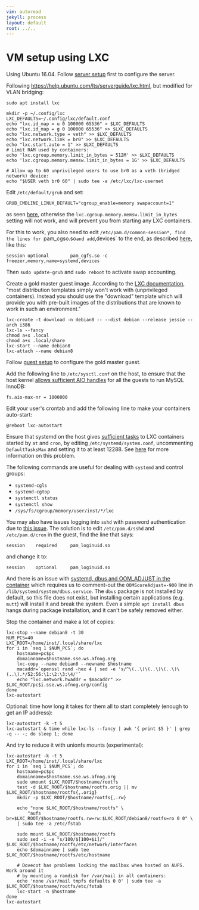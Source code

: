 ```yaml
---
vim: autoread
jekyll: process
layout: default
root: ../..
---
```


# VM setup using LXC

Using Ubuntu 16.04. Follow [server setup](../server/index.html) first to configure the server.

Following https://help.ubuntu.com/lts/serverguide/lxc.html, but modified for VLAN bridging:

	sudo apt install lxc

	mkdir -p ~/.config/lxc
	LXC_DEFAULTS=~/.config/lxc/default.conf
	echo "lxc.id_map = u 0 100000 65536" > $LXC_DEFAULTS
	echo "lxc.id_map = g 0 100000 65536" >> $LXC_DEFAULTS
	echo "lxc.network.type = veth" >> $LXC_DEFAULTS
	echo "lxc.network.link = br0" >> $LXC_DEFAULTS
	echo "lxc.start.auto = 1" >> $LXC_DEFAULTS
	# Limit RAM used by containers:
	echo 'lxc.cgroup.memory.limit_in_bytes = 512M' >> $LXC_DEFAULTS
	echo 'lxc.cgroup.memory.memsw.limit_in_bytes = 1G' >> $LXC_DEFAULTS

	# Allow up to 60 unprivileged users to use br0 as a veth (bridged network) device:
	echo "$USER veth br0 60" | sudo tee -a /etc/lxc/lxc-usernet

Edit `/etc/default/grub` and set:

	GRUB_CMDLINE_LINUX_DEFAULT="cgroup_enable=memory swapaccount=1"

as seen [here](https://github.com/docker/docker/issues/4250#issuecomment-35566530), 
otherwise the `lxc.cgroup.memory.memsw.limit_in_bytes` setting will not work, and will prevent
you from starting any LXC containers. 

For this to work, you also need to edit `/etc/pam.d/common-session*, find the lines for
`pam_cgso.so` and add `,devices` to the end, as described
[here](http://comments.gmane.org/gmane.linux.kernel.containers.lxc.general/11395), like this:

	session optional        pam_cgfs.so -c freezer,memory,name=systemd,devices

Then `sudo update-grub` and `sudo reboot` to activate swap accounting.

Create a gold master guest image. According to the
[LXC documentation](https://linuxcontainers.org/lxc/getting-started/), "most
distribution templates simply won't work with (unprivileged containers).
Instead you should use the "download" template which will provide you with
pre-built images of the distributions that are known to work in such an
environment."

	lxc-create -t download -n debian8 -- --dist debian --release jessie --arch i386
	lxc-ls --fancy
	chmod a+x .local
	chmod a+x .local/share
	lxc-start --name debian8
	lxc-attach --name debian8

Follow [guest setup](../guest/index.html) to configure the gold master guest.

Add the following line to `/etc/sysctl.conf` on the host, to ensure that the host kernel
[allows sufficient AIO handles](http://unix.stackexchange.com/questions/116520/mysql-server-wont-install-to-a-new-os-debian-ubuntu)
for all the guests to run MySQL InnoDB:

	fs.aio-max-nr = 1000000

Edit your user's crontab and add the following line to make your containers auto-start:

	@reboot lxc-autostart

Ensure that systemd on the host gives
[sufficient tasks](http://unix.stackexchange.com/questions/253903/creating-threads-fails-with-resource-temporarily-unavailable-with-4-3-kernel)
to LXC containers started by `at` and `cron`, by editing `/etc/systemd/system.conf`,
uncommenting `DefaultTasksMax` and setting it to at least 12288.
See [here](https://news.ycombinator.com/item?id=11675133) for more information on this problem.

The following commands are useful for dealing with `systemd` and control groups:

* `systemd-cgls`
* `systemd-cgtop`
* `systemctl status`
* `systemctl show`
* `/sys/fs/cgroup/memory/user/inst/*/lxc`

You may also have issues logging into `sshd` with password authentication due to 
[this issue](https://github.com/lxc/lxc/issues/661#issuecomment-222444916). The solution
is to edit `/etc/pam.d/sshd` and `/etc/pam.d/cron` in the guest, find the line that says:

	session    required     pam_loginuid.so

and change it to:

	session    optional     pam_loginuid.so

And there is an issue with
[systemd, dbus and OOM_ADJUST in the container](https://github.com/systemd/systemd/issues/719#issuecomment-223057529)
which requires us to comment-out the `OOMScoreAdjust=-900` line in `/lib/systemd/system/dbus.service`. The `dbus` package
is not installed by default, so this file does not exist, but installing certain applications (e.g. `mutt`) will
install it and break the system. Even a simple `apt install dbus` hangs during package installation,
and it can't be safely removed either.

	

Stop the container and make a lot of copies:

	lxc-stop --name debian8 -t 30
	NUM_PCS=40
	LXC_ROOT=/home/inst/.local/share/lxc
	for i in `seq 1 $NUM_PCS`; do
		hostname=pc$pc
		domainname=$hostname.sse.ws.afnog.org
		lxc-copy --name debian8 --newname $hostname
		macaddr=`openssl rand -hex 4 | sed -e 's/^\(..\)\(..\)\(..\)\(..\).*/52:56:\1:\2:\3:\4/'`
		echo "lxc.network.hwaddr = $macaddr" >> $LXC_ROOT/pc$i.sse.ws.afnog.org/config
	done
	lxc-autostart

Optional: time how long it takes for them all to start completely (enough to get an IP address):

	lxc-autostart -k -t 5
	lxc-autostart & time while lxc-ls --fancy | awk '{ print $5 }' | grep -q -- -; do sleep 1; done

And try to reduce it with unionfs mounts (experimental):

	lxc-autostart -k -t 5
	LXC_ROOT=/home/inst/.local/share/lxc
	for i in `seq 1 $NUM_PCS`; do
		hostname=pc$pc
		domainname=$hostname.sse.ws.afnog.org
		sudo umount $LXC_ROOT/$hostname/rootfs
		test -d $LXC_ROOT/$hostname/rootfs.orig || mv $LXC_ROOT/$hostname/rootfs{,.orig}
		mkdir -p $LXC_ROOT/$hostname/rootfs{,.rw}

		echo "none $LXC_ROOT/$hostname/rootfs" \
			"aufs br=$LXC_ROOT/$hostname/rootfs.rw=rw:$LXC_ROOT/debian8/rootfs=ro 0 0" \
		| sudo tee -a /etc/fstab

		sudo mount $LXC_ROOT/$hostname/rootfs
		sudo sed -i -e "s/100/$[100+$i]/" $LXC_ROOT/$hostname/rootfs/etc/network/interfaces
		echo $domainname | sudo tee $LXC_ROOT/$hostname/rootfs/etc/hostname

		# Dovecot has problems locking the mailbox when hosted on AUFS. Work around it
		# by mounting a ramdisk for /var/mail in all containers:
		echo 'none /var/mail tmpfs defaults 0 0' | sudo tee -a $LXC_ROOT/$hostname/rootfs/etc/fstab
		lxc-start -n $hostname
	done
	lxc-autostart
